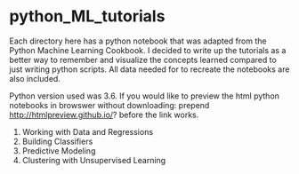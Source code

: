 # python_ML_tutorials

Each directory here has a python notebook that was adapted from the Python Machine Learning Cookbook. I decided to write up the tutorials as a  better way to remember and visualize the concepts learned compared to just writing python scripts. All data needed for to recreate the notebooks are also included. 

Python version used was 3.6. If you would like to preview the html python notebooks in browswer without downloading: prepend http://htmlpreview.github.io/? before the link works. 

1. Working with Data and Regressions 
2. Building Classifiers
3. Predictive Modeling 
4. Clustering with Unsupervised Learning
